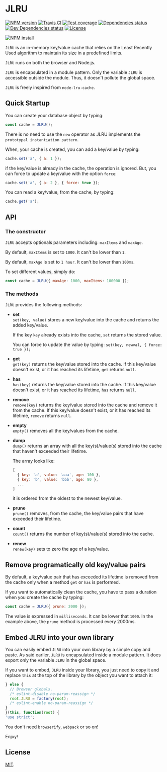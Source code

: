 # JLRU

[![NPM version][npm-image]][npm-url]
[![Travis CI][travis-image]][travis-url]
[![Test coverage][coveralls-image]][coveralls-url]
[![Dependencies status][dependencies-image]][dependencies-url]
[![Dev Dependencies status][devdependencies-image]][devdependencies-url]
[![License][license-image]](LICENSE.md)
<!--- [![node version][node-image]][node-url] -->

[![NPM install][npm-install-image]][npm-install-url]

`JLRU` is an in-memory key/value cache that relies on the Least Recently Used algorithm to maintain its size in a predefined limits.

`JLRU` runs on both the browser and Node.js.

`JLRU` is encapsulated in a module pattern. Only the variable `JLRU` is accessible outside the module. Thus, it doesn't pollute the global space.

`JLRU` is freely inspired from `node-lru-cache`.


## Quick Startup

You can create your database object by typing:

```javascript
const cache = JLRU();
```

There is no need to use the `new` operator as JLRU implements the `prototypal instantiation pattern`.

When, your cache is created, you can add a key/value by typing:

```javascript
cache.set('a', { a: 1 });
```

if the key/value is already in the cache, the operation is ignored. But, you can force to update a key/value with the option `force`:

```javascript
cache.set('a', { a: 2 }, { force: true });
```

You can read a key/value, from the cache, by typing:

```javascript
cache.get('a');
```


## API

### The constructor

`JLRU` accepts optionals parameters including: `maxItems` and `maxAge`.

By default, `maxItems` is set to `1000`. It can't be lower than `1`.

By default, `maxAge` is set to `1 hour`. It can't be lower than `100ms`.

To set different values, simply do:

```javascript
const cache = JLRU({ maxAge: 1000, maxItems: 100000 });
```

### The methods

`JLRU` provides the following methods:

  * **set**<br>
    `set(key, value)` stores a new key/value into the cache and returns the added key/value.

    If the key `key` already exists into the cache, `set` returns the stored value.

    You can force to update the value by typing: `set(key, newval, { force: true });`

  * **get**<br>
    `get(key)` returns the key/value stored into the cache. If this key/value doesn't exist, or it has reached its lifetime, `get` returns `null`.

  * **has**<br>
    `has(key)` returns the key/value stored into the cache. If this key/value doesn't exist, or it has reached its lifetime, `has` returns `null`.

  * **remove**<br>
    `remove(key)` returns the key/value stored into the cache and remove it from the cache. If this key/value doesn't exist, or it has reached its lifetime, `remove` returns `null`.

  * **empty**<br>
    `empty()` removes all the key/values from the cache.

  * **dump**<br>
    `dump()` returns an array with all the key(s)/value(s) stored into the cache that haven't exceeded their lifetime.

    The array looks like:

    ```javascript
    [
      { key: 'a', value: 'aaa', age: 100 },
      { key: 'b', value: 'bbb', age: 80 },
      ...
    ]
    ```

    it is ordered from the oldest to the newest key/value.

  * **prune**<br>
    `prune()` removes, from the cache, the key/value pairs that have exceeded their lifetime.

  * **count**<br>
    `count()` returns the number of key(s)/value(s) stored into the cache.

  * **renew**<br>
    `renew(key)` sets to zero the age of a key/value.


## Remove programatically old key/value pairs

By default, a key/value pair that has exceeded its lifetime is removed from the cache only when a method `get` or `has` is performed.

If you want to automatically clean the cache, you have to pass a duration when you create the cache by typing:

```javascript
const cache = JLRU({ prune: 2000 });
```

The value is expressed in `milliseconds`. It can be lower that `1000`. In the example above, the `prune` method is processed every 2000ms.


## Embed JLRU into your own library

You can easily embed `JLRU` into your own library by a simple copy and paste. As said earlier, `JLRU` is encapsulated inside a module pattern. It does export only the variable `JLRU` in the global space.

If you want to embed, `JLRU` inside your library, you just need to copy it and replace `this` at the top of the library by the object you want to attach it:

```javascript
} else {
  // Browser globals.
  /* eslint-disable no-param-reassign */
  root.JLRU = factory(root);
  /* eslint-enable no-param-reassign */
}
}(this, function(root) {
'use strict';
```


You don't need `browserify`, `webpack` or so on!


Enjoy!


## License

[MIT](LICENSE.md).

<!--- URls -->

[npm-image]: https://img.shields.io/npm/v/jlru.svg?style=flat-square
[npm-install-image]: https://nodei.co/npm/jlru.png?compact=true
[node-image]: https://img.shields.io/badge/node.js-%3E=_0.10-green.svg?style=flat-square
[download-image]: https://img.shields.io/npm/dm/jlru.svg?style=flat-square
[travis-image]: https://img.shields.io/travis/jclo/jlru.svg?style=flat-square
[coveralls-image]: https://img.shields.io/coveralls/jclo/jlru/master.svg?style=flat-square
[dependencies-image]: https://david-dm.org/jclo/jlru/status.svg?theme=shields.io
[devdependencies-image]: https://david-dm.org/jclo/jlru/dev-status.svg?theme=shields.io
[license-image]: https://img.shields.io/npm/l/jlru.svg?style=flat-square

[npm-url]: https://www.npmjs.com/package/jlru
[npm-install-url]: https://nodei.co/npm/jlru
[node-url]: http://nodejs.org/download
[download-url]: https://www.npmjs.com/package/jlru
[travis-url]: https://travis-ci.org/jclo/jlru
[coveralls-url]: https://coveralls.io/github/jclo/jlru?branch=master
[dependencies-url]: https://david-dm.org/jclo/jlru
[devdependencies-url]: https://david-dm.org/jclo/jlru?type=dev
[license-url]: http://opensource.org/licenses/MIT
